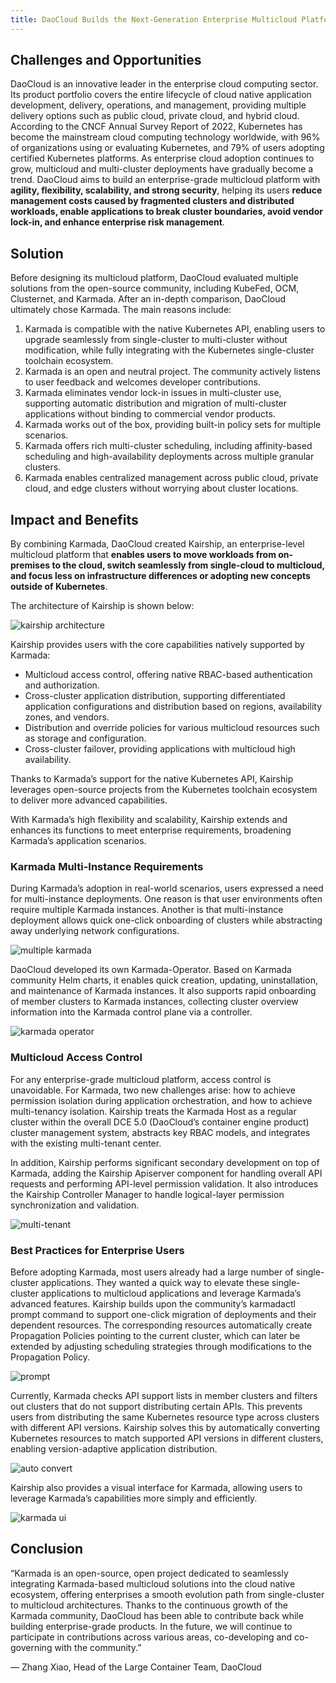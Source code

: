 ```yaml
---
title: DaoCloud Builds the Next-Generation Enterprise Multicloud Platform with Karmada
---
```


## Challenges and Opportunities

DaoCloud is an innovative leader in the enterprise cloud computing sector. Its product portfolio covers the entire lifecycle of cloud native application development, delivery, operations, and management, providing multiple delivery options such as public cloud, private cloud, and hybrid cloud. According to the CNCF Annual Survey Report of 2022, Kubernetes has become the mainstream cloud computing technology worldwide, with 96% of organizations using or evaluating Kubernetes, and 79% of users adopting certified Kubernetes platforms.
As enterprise cloud adoption continues to grow, multicloud and multi-cluster deployments have gradually become a trend. DaoCloud aims to build an enterprise-grade multicloud platform with **agility, flexibility, scalability, and strong security**, helping its users **reduce management costs caused by fragmented clusters and distributed workloads, enable applications to break cluster boundaries, avoid vendor lock-in, and enhance enterprise risk management**.

## Solution

Before designing its multicloud platform, DaoCloud evaluated multiple solutions from the open-source community, including KubeFed, OCM, Clusternet, and Karmada. After an in-depth comparison, DaoCloud ultimately chose Karmada. The main reasons include:

1. Karmada is compatible with the native Kubernetes API, enabling users to upgrade seamlessly from single-cluster to multi-cluster without modification, while fully integrating with the Kubernetes single-cluster toolchain ecosystem.
2. Karmada is an open and neutral project. The community actively listens to user feedback and welcomes developer contributions.
3. Karmada eliminates vendor lock-in issues in multi-cluster use, supporting automatic distribution and migration of multi-cluster applications without binding to commercial vendor products.
4. Karmada works out of the box, providing built-in policy sets for multiple scenarios.
5. Karmada offers rich multi-cluster scheduling, including affinity-based scheduling and high-availability deployments across multiple granular clusters.
6. Karmada enables centralized management across public cloud, private cloud, and edge clusters without worrying about cluster locations.

## Impact and Benefits

By combining Karmada, DaoCloud created Kairship, an enterprise-level multicloud platform that **enables users to move workloads from on-premises to the cloud, switch seamlessly from single-cloud to multicloud, and focus less on infrastructure differences or adopting new concepts outside of Kubernetes**.

The architecture of Kairship is shown below:

![kairship architecture](../resources/casestudies/daocloud/kairship_architecture.PNG)

Kairship provides users with the core capabilities natively supported by Karmada:

* Multicloud access control, offering native RBAC-based authentication and authorization.
* Cross-cluster application distribution, supporting differentiated application configurations and distribution based on regions, availability zones, and vendors.
* Distribution and override policies for various multicloud resources such as storage and configuration.
* Cross-cluster failover, providing applications with multicloud high availability.

Thanks to Karmada’s support for the native Kubernetes API, Kairship leverages open-source projects from the Kubernetes toolchain ecosystem to deliver more advanced capabilities.

With Karmada’s high flexibility and scalability, Kairship extends and enhances its functions to meet enterprise requirements, broadening Karmada’s application scenarios.

### Karmada Multi-Instance Requirements

During Karmada’s adoption in real-world scenarios, users expressed a need for multi-instance deployments. One reason is that user environments often require multiple Karmada instances. Another is that multi-instance deployment allows quick one-click onboarding of clusters while abstracting away underlying network configurations.

![multiple karmada](../resources/casestudies/daocloud/multi_karmada.PNG)

DaoCloud developed its own Karmada-Operator. Based on Karmada community Helm charts, it enables quick creation, updating, uninstallation, and maintenance of Karmada instances. It also supports rapid onboarding of member clusters to Karmada instances, collecting cluster overview information into the Karmada control plane via a controller.

![karmada operator](../resources/casestudies/daocloud/karmada_operator.PNG)

### Multicloud Access Control

For any enterprise-grade multicloud platform, access control is unavoidable. For Karmada, two new challenges arise: how to achieve permission isolation during application orchestration, and how to achieve multi-tenancy isolation.
Kairship treats the Karmada Host as a regular cluster within the overall DCE 5.0 (DaoCloud’s container engine product) cluster management system, abstracts key RBAC models, and integrates with the existing multi-tenant center.

In addition, Kairship performs significant secondary development on top of Karmada, adding the Kairship Apiserver component for handling overall API requests and performing API-level permission validation. It also introduces the Kairship Controller Manager to handle logical-layer permission synchronization and validation.

![multi-tenant](../resources/casestudies/daocloud/multi_tenant.PNG)

### Best Practices for Enterprise Users

Before adopting Karmada, most users already had a large number of single-cluster applications. They wanted a quick way to elevate these single-cluster applications to multicloud applications and leverage Karmada’s advanced features.
Kairship builds upon the community’s karmadactl prompt command to support one-click migration of deployments and their dependent resources. The corresponding resources automatically create Propagation Policies pointing to the current cluster, which can later be extended by adjusting scheduling strategies through modifications to the Propagation Policy.

![prompt](../resources/casestudies/daocloud/prompt.PNG)

Currently, Karmada checks API support lists in member clusters and filters out clusters that do not support distributing certain APIs. This prevents users from distributing the same Kubernetes resource type across clusters with different API versions. Kairship solves this by automatically converting Kubernetes resources to match supported API versions in different clusters, enabling version-adaptive application distribution.

![auto convert](../resources/casestudies/daocloud/auto_convert.PNG)

Kairship also provides a visual interface for Karmada, allowing users to leverage Karmada’s capabilities more simply and efficiently.

![karmada ui](../resources/casestudies/daocloud/ui.PNG)

## Conclusion

“Karmada is an open-source, open project dedicated to seamlessly integrating Karmada-based multicloud solutions into the cloud native ecosystem, offering enterprises a smooth evolution path from single-cluster to multicloud architectures. Thanks to the continuous growth of the Karmada community, DaoCloud has been able to contribute back while building enterprise-grade products. In the future, we will continue to participate in contributions across various areas, co-developing and co-governing with the community.”

— Zhang Xiao, Head of the Large Container Team, DaoCloud
